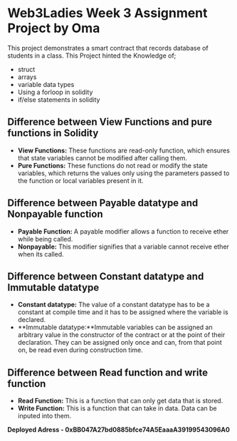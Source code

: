 # Web3Ladies Week 3 Assignment Project by Oma

This project demonstrates a smart contract that records database of students in a class. This Project hinted the Knowledge of;
- struct
- arrays
- variable data types
- Using a forloop in solidity
- if/else statements in solidity

## Difference between View Functions and pure functions in Solidity

- **View Functions:** These functions are read-only function, which ensures that state variables cannot be modified after calling them.
- **Pure Functions:** These functions do not read or modify the state variables, which returns the values only using the parameters passed to the function or local variables present in it.

## Difference between Payable datatype and Nonpayable function

- **Payable Function:** A payable modifier allows a function to receive ether while being called.
- **Nonpayable:** This modifier signifies that a variable cannot receive ether when its called.

## Difference between Constant datatype and Immutable datatype

- **Constant datatype:** The value of a constant datatype has to be a constant at compile time and it has to be assigned where the variable is declared.
- **Immutable datatype:**Immutable variables can be assigned an arbitrary value in the constructor of the contract or at the point of their declaration. They can be assigned only once and can, from that point on, be read even during construction time.

## Difference between Read function and write function

- **Read Function:** This is a function that can only get data that is stored.
- **Write Function:** This is a function that can take in data. Data can be inputed into them.

**Deployed Adress -  0xBB047A27bd0885bfce74A5EaaaA39199543096A0**